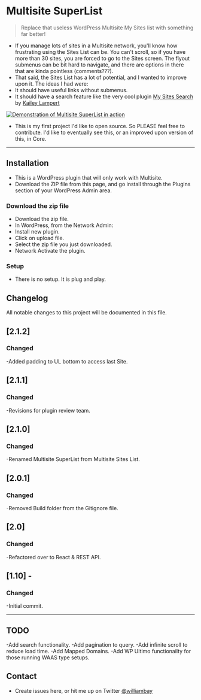 # Multisite SuperList

> Replace that useless WordPress Multisite My Sites list with something far better!

- If you manage lots of sites in a Multisite network, you'll know how frustrating using the Sites List can be. You can't scroll, so if you have more than 30 sites, you are forced to go to the Sites screen. The flyout submenus can be bit hard to navigate, and there are options in there that are kinda pointless (comments???).
- That said, the Sites List has a lot of potential, and I wanted to improve upon it. The ideas I had were:
- It should have useful links without submenus.
- It should have a search feature like the very cool plugin [My Sites Search](https://github.com/trepmal/my-sites-search) by [Kailey Lampert](https://github.com/trepmal)

[![Demonstration of Multisite SuperList in action](multisite-superlist.gif)]()

- This is my first project I'd like to open source. So PLEASE feel free to contribute. I'd like to eventually see this, or an improved upon version of this, in Core.

---

## Installation

- This is a WordPress plugin that will only work with Multisite.
- Download the ZIP file from this page, and go install through the Plugins section of your WordPress Admin area. 

### Download the zip file

- Download the zip file.
- In WordPress, from the Network Admin:
- Install new plugin.
- Click on upload file.
- Select the zip file you just downloaded.
- Network Activate the plugin.

### Setup

- There is no setup. It is plug and play.

## Changelog

All notable changes to this project will be documented in this file.

## [2.1.2]

### Changed

-Added padding to UL bottom to access last Site.

## [2.1.1]

### Changed

-Revisions for plugin review team.

## [2.1.0]

### Changed

-Renamed Multisite SuperList from Multisite Sites List.

## [2.0.1]

### Changed

-Removed Build folder from the Gitignore file.

## [2.0]

### Changed

-Refactored over to React & REST API.

## [1.10] -

### Changed

-Initial commit.

---

## TODO

-Add search functionality.
-Add pagination to query.
-Add infinite scroll to reduce load time.
-Add Mapped Domains.
-Add WP Ultimo functionailty for those running WAAS type setups.

## Contact

- Create issues here, or hit me up on Twitter [@williambay](https://twitter.com/williambay)
